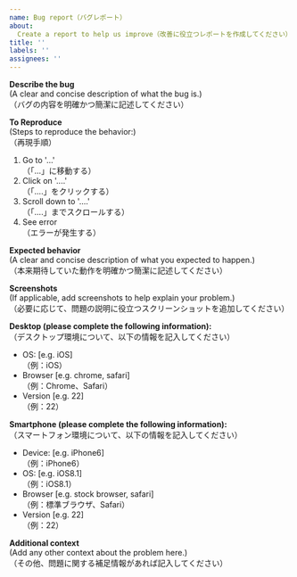 ```yaml
---
name: Bug report（バグレポート）
about:
  Create a report to help us improve（改善に役立つレポートを作成してください）
title: ''
labels: ''
assignees: ''
---
```


**Describe the bug**  
(A clear and concise description of what the bug is.)  
（バグの内容を明確かつ簡潔に記述してください）

**To Reproduce**  
(Steps to reproduce the behavior:)  
（再現手順）

1. Go to '...'  
   （「...」に移動する）
2. Click on '....'  
   （「....」をクリックする）
3. Scroll down to '....'  
   （「....」までスクロールする）
4. See error  
   （エラーが発生する）

**Expected behavior**  
(A clear and concise description of what you expected to happen.)  
（本来期待していた動作を明確かつ簡潔に記述してください）

**Screenshots**  
(If applicable, add screenshots to help explain your problem.)  
（必要に応じて、問題の説明に役立つスクリーンショットを追加してください）

**Desktop (please complete the following information):**  
（デスクトップ環境について、以下の情報を記入してください）

- OS: [e.g. iOS]  
  （例：iOS）
- Browser [e.g. chrome, safari]  
  （例：Chrome、Safari）
- Version [e.g. 22]  
  （例：22）

**Smartphone (please complete the following information):**  
（スマートフォン環境について、以下の情報を記入してください）

- Device: [e.g. iPhone6]  
  （例：iPhone6）
- OS: [e.g. iOS8.1]  
  （例：iOS8.1）
- Browser [e.g. stock browser, safari]  
  （例：標準ブラウザ、Safari）
- Version [e.g. 22]  
  （例：22）

**Additional context**  
(Add any other context about the problem here.)  
（その他、問題に関する補足情報があれば記入してください）
